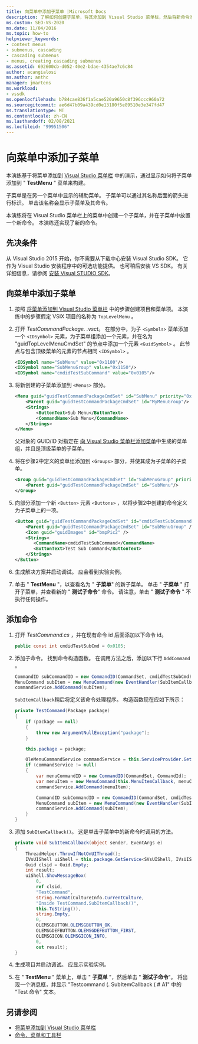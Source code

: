 ```yaml
---
title: 向菜单中添加子菜单 |Microsoft Docs
description: 了解如何创建子菜单，将其添加到 Visual Studio 菜单栏，然后将新命令添加到子菜单中。
ms.custom: SEO-VS-2020
ms.date: 11/04/2016
ms.topic: how-to
helpviewer_keywords:
- context menus
- submenus, cascading
- cascading submenus
- menus, creating cascading submenus
ms.assetid: 692600cb-d052-40e2-bdae-4354ae7c6c84
author: acangialosi
ms.author: anthc
manager: jmartens
ms.workload:
- vssdk
ms.openlocfilehash: b784cae836f1a5cae520a9650c8f396ccc960a72
ms.sourcegitcommit: ae6d47b09a439cd0e13180f5e89510e3e347fd47
ms.translationtype: MT
ms.contentlocale: zh-CN
ms.lasthandoff: 02/08/2021
ms.locfileid: "99951506"
---
```

# <a name="add-a-submenu-to-a-menu"></a>向菜单中添加子菜单
本演练基于将菜单添加到 [Visual Studio 菜单栏](../extensibility/adding-a-menu-to-the-visual-studio-menu-bar.md) 中的演示，通过显示如何将子菜单添加到 " **TestMenu** " 菜单来构建。

 子菜单是在另一个菜单中显示的辅助菜单。 子菜单可以通过其名称后面的箭头进行标识。 单击该名称会显示子菜单及其命令。

 本演练将在 Visual Studio 菜单栏上的菜单中创建一个子菜单，并在子菜单中放置一个新命令。 本演练还实现了新的命令。

## <a name="prerequisites"></a>先决条件
 从 Visual Studio 2015 开始，你不需要从下载中心安装 Visual Studio SDK。 它作为 Visual Studio 安装程序中的可选功能提供。 也可稍后安装 VS SDK。 有关详细信息，请参阅 [安装 Visual STUDIO SDK](../extensibility/installing-the-visual-studio-sdk.md)。

## <a name="add-a-submenu-to-a-menu"></a>向菜单中添加子菜单

1. 按照 [将菜单添加到 Visual Studio 菜单栏](../extensibility/adding-a-menu-to-the-visual-studio-menu-bar.md) 中的步骤创建项目和菜单项。 本演练中的步骤假定 VSIX 项目的名称为 `TopLevelMenu` 。

2. 打开 *TestCommandPackage. .vsct*。 在部分中，为子 `<Symbols>` 菜单添加一个 `<IDSymbol>` 元素，为子菜单组添加一个元素，并在名为 "guidTopLevelMenuCmdSet" 的节点中添加一个元素 `<GuidSymbol>` 。 此节点与包含顶级菜单的元素的节点相同 `<IDSymbol>` 。

    ```xml
    <IDSymbol name="SubMenu" value="0x1100"/>
    <IDSymbol name="SubMenuGroup" value="0x1150"/>
    <IDSymbol name="cmdidTestSubCommand" value="0x0105"/>
    ```

3. 将新创建的子菜单添加到 `<Menus>` 部分。

    ```xml
    <Menu guid="guidTestCommandPackageCmdSet" id="SubMenu" priority="0x0100" type="Menu">
        <Parent guid="guidTestCommandPackageCmdSet" id="MyMenuGroup"/>
        <Strings>
            <ButtonText>Sub Menu</ButtonText>
            <CommandName>Sub Menu</CommandName>
        </Strings>
    </Menu>
    ```

     父对象的 GUID/ID 对指定在 [向 Visual Studio 菜单栏添加菜单](../extensibility/adding-a-menu-to-the-visual-studio-menu-bar.md)中生成的菜单组，并且是顶级菜单的子菜单。

4. 将在步骤2中定义的菜单组添加到 `<Groups>` 部分，并使其成为子菜单的子菜单。

    ```xml
    <Group guid="guidTestCommandPackageCmdSet" id="SubMenuGroup" priority="0x0000">
        <Parent guid="guidTestCommandPackageCmdSet" id="SubMenu"/>
    </Group>
    ```

5. 向部分添加一个新 `<Button>` 元素 `<Buttons>` ，以将步骤2中创建的命令定义为子菜单上的一项。

    ```xml
    <Button guid="guidTestCommandPackageCmdSet" id="cmdidTestSubCommand" priority="0x0000" type="Button">
        <Parent guid="guidTestCommandPackageCmdSet" id="SubMenuGroup" />
        <Icon guid="guidImages" id="bmpPic2" />
        <Strings>
           <CommandName>cmdidTestSubCommand</CommandName>
           <ButtonText>Test Sub Command</ButtonText>
        </Strings>
    </Button>
    ```

6. 生成解决方案并启动调试。 应会看到实验实例。

7. 单击 " **TestMenu** "，以查看名为 " **子菜单**" 的新子菜单。 单击 " **子菜单** " 打开子菜单，并查看新的 " **测试子命令**" 命令。 请注意，单击 " **测试子命令** " 不执行任何操作。

## <a name="add-a-command"></a>添加命令

1. 打开 *TestCommand.cs* ，并在现有命令 id 后面添加以下命令 id。

    ```csharp
    public const int cmdidTestSubCmd = 0x0105;
    ```

2. 添加子命令。 找到命令构造函数。 在调用方法之后，添加以下行 `AddCommand` 。

    ```csharp
    CommandID subCommandID = new CommandID(CommandSet, cmdidTestSubCmd);
    MenuCommand subItem = new MenuCommand(new EventHandler(SubItemCallback), subCommandID);
    commandService.AddCommand(subItem);
    ```

    `SubItemCallback`稍后将定义该命令处理程序。 构造函数现在应如下所示：

    ```csharp
    private TestCommand(Package package)
    {
        if (package == null)
        {
            throw new ArgumentNullException("package");
        }

        this.package = package;

        OleMenuCommandService commandService = this.ServiceProvider.GetService(typeof(IMenuCommandService)) as OleMenuCommandService;
        if (commandService != null)
        {
            var menuCommandID = new CommandID(CommandSet, CommandId);
            var menuItem = new MenuCommand(this.MenuItemCallback, menuCommandID);
            commandService.AddCommand(menuItem);

            CommandID subCommandID = new CommandID(CommandSet, cmdidTestSubCmd);
            MenuCommand subItem = new MenuCommand(new EventHandler(SubItemCallback), subCommandID);
            commandService.AddCommand(subItem);
        }
    }
    ```

3. 添加 `SubItemCallback()`。 这是单击子菜单中的新命令时调用的方法。

    ```csharp
    private void SubItemCallback(object sender, EventArgs e)
    {
        ThreadHelper.ThrowIfNotOnUIThread();
        IVsUIShell uiShell = this.package.GetService<SVsUIShell, IVsUIShell>();
        Guid clsid = Guid.Empty;
        int result;
        uiShell.ShowMessageBox(
            0,
            ref clsid,
            "TestCommand",
            string.Format(CultureInfo.CurrentCulture,
            "Inside TestCommand.SubItemCallback()",
            this.ToString()),
            string.Empty,
            0,
            OLEMSGBUTTON.OLEMSGBUTTON_OK,
            OLEMSGDEFBUTTON.OLEMSGDEFBUTTON_FIRST,
            OLEMSGICON.OLEMSGICON_INFO,
            0,
            out result);
    }
    ```

4. 生成项目并启动调试。 应显示实验实例。

5. 在 " **TestMenu** " 菜单上，单击 " **子菜单** "，然后单击 " **测试子命令**"。 将出现一个消息框，并显示 "Testcommand (. SubItemCallback ( # A1" 中的 "Test 命令" 文本。

## <a name="see-also"></a>另请参阅

- [将菜单添加到 Visual Studio 菜单栏](../extensibility/adding-a-menu-to-the-visual-studio-menu-bar.md)
- [命令、菜单和工具栏](../extensibility/internals/commands-menus-and-toolbars.md)
